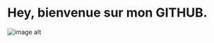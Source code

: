 # Hey, bienvenue sur mon GITHUB.

![image alt](https://media.discordapp.net/attachments/1238212794042683478/1276155124108099664/Design_sans_titre_22.png?ex=66c87f93&is=66c72e13&hm=df4c288fe111240c4ffdeed33dbc741d0c5ef93db8a65e60eeb973f9f6ffe141&=&format=webp&quality=lossless&width=1440&height=480)
